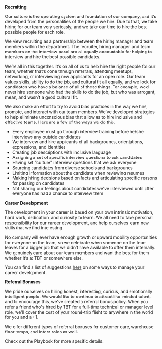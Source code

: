 **Recruiting**

Our culture is the operating system and foundation of our company, and it’s developed from the personalities of the people we hire. Due to that, we take hiring for our team very seriously, and we take our time to hire the best possible people for each role.

We view recruiting as a partnership between the hiring manager and team members within the department. The recruiter, hiring manager, and team members on the interview panel are all equally accountable for helping to interview and hire the best possible candidates.

We’re all in this together. It’s on all of us to help hire the right people for our team, whether that’s done through referrals, attending meetups, networking, or interviewing new applicants for an open role.
Our team values skills, ability to do the job, and cultural fit all equally, and we look for candidates who have a balance of all of these things. For example, we’d never hire someone who had the skills to do the job, but who was arrogant, mean, and wasn’t a good cultural fit.

We also make an effort to try to avoid bias practices in the way we hire, promote, and interact with our team members. We’ve developed strategies to help eliminate unconscious bias that allow us to hire inclusive and effective teams. Here are a few of the ways we do this:

* Every employee must go through interview training before he/she interviews any outside candidates
* We interview and hire applicants of all backgrounds, orientations, expressions, and identities
* Creating job descriptions with inclusive language 
* Assigning a set of specific interview questions to ask candidates
* Having set “culture" interview questions that we ask everyone
* Sourcing candidates from diverse schools and backgrounds
* Limiting information about the candidate when reviewing resumes
* Making hiring decisions based on facts and articulating specific reasons for passing on candidates
* Not sharing our feelings about candidates we’ve interviewed until after everyone has had a chance to interview them

**Career Development**

The development in your career is based on your own intrinsic motivation, hard work, dedication, and curiosity to learn. We all need to take personal responsibility for our career development, and help ourselves learn new skills that we find interesting.

No company will ever have enough growth or upward mobility opportunities for everyone on the team, so we celebrate when someone on the team leaves for a bigger job that we didn’t have available to offer them internally. We genuinely care about our team members and want the best for them whether it’s at TBT or somewhere else.

You can find a list of suggestions [here](https://docs.google.com/a/theblacktux.com/document/d/12wy_jJs7D6T48x5NMIH_KNDEoglSS7HoLIRhPP8WPb4/edit?usp=sharing) on some ways to manage your career development. 

**Referral Bonuses**

We pride ourselves on hiring honest, interesting, curious, and emotionally intelligent people. We would like to continue to attract like-minded talent, and to encourage this, we've created a referral bonus policy. When you refer a friend who's hired by TBT for a full-time technical or manager level role, we'll cover the cost of your round-trip flight to anywhere in the world for you and a +1.

We offer different types of referral bonuses for customer care, warehouse floor temps, and intern roles as well.

Check out the Playbook for more specific details. 
